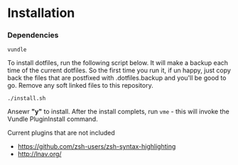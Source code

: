 # Installation

### Dependencies

    vundle

To install dotfiles, run the following script below. It will make a backup each time of the current dotfiles. So the first time you run it, if un happy, just copy back the files that are postfixed with .dotfiles.backup and you'll be good to go. Remove any soft linked files to this repository.

    ./install.sh

Ansewr **"y"** to install. After the install complets, run `vme` - this will invoke the Vundle PluginInstall command.

Current plugins that are not included

- https://github.com/zsh-users/zsh-syntax-highlighting
- http://lnav.org/

